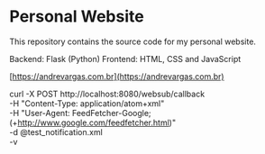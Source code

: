 # Personal Website

This repository contains the source code for my personal website.

Backend: Flask (Python)
Frontend: HTML, CSS and JavaScript

[https://andrevargas.com.br](https://andrevargas.com.br)


curl -X POST http://localhost:8080/websub/callback \
  -H "Content-Type: application/atom+xml" \
  -H "User-Agent: FeedFetcher-Google; (+http://www.google.com/feedfetcher.html)" \
  -d @test_notification.xml \
  -v